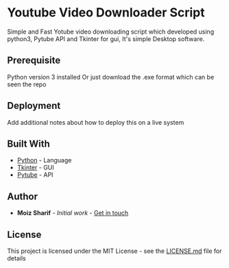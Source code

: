 # Youtube Video Downloader Script

Simple and Fast Yotube video downloading script which developed using python3, Pytube API and Tkinter for gui, It's simple Desktop software.

## Prerequisite
Python version 3 installed
Or
just download the .exe format which can be seen the repo

## Deployment

Add additional notes about how to deploy this on a live system

## Built With

* [Python](https://www.python.org/) - Language
* [Tkinter](https://docs.python.org/3/library/tkinter.html) - GUI
* [Pytube](https://python-pytube.readthedocs.io/en/latest/) - API

## Author

* **Moiz Sharif** - *Initial work* - [Get in touch](https://www.facebook.com/moiz.jb)

## License

This project is licensed under the MIT License - see the [LICENSE.md](LICENSE.md) file for details
